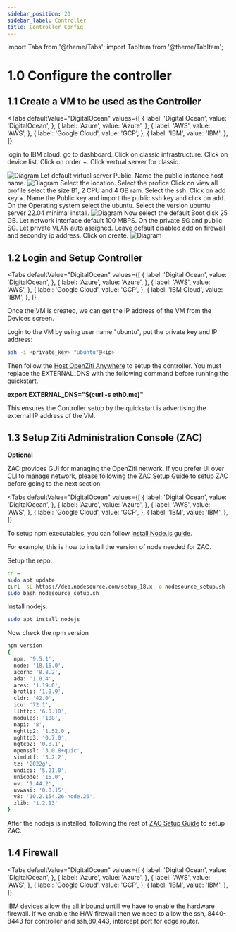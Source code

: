 ```yaml
---
sidebar_position: 20
sidebar_label: Controller
title: Controller Config 
---
```


import Tabs from '@theme/Tabs';
import TabItem from '@theme/TabItem';

# 1.0 Configure the controller
## 1.1 Create a VM to be used as the Controller

<Tabs
  defaultValue="DigitalOcean"
  values={[
      { label: 'Digital Ocean', value: 'DigitalOcean', },
      { label: 'Azure', value: 'Azure', },
      { label: 'AWS', value: 'AWS', },
      { label: 'Google Cloud', value: 'GCP', },
      { label: 'IBM', value: 'IBM', },
  ]}
>
<TabItem value="IBM">
login to IBM cloud. go to dashboard. Click on classic infrastructure. Click on device list. Click on order +. Click vertual server for classic.

![Diagram](/img/IBM/create.jpg)
Let default virtual server Public. Name the public instance host name.
![Diagram](/img/IBM/create1.jpg)
Select the location. Select the profice Click on view all profile select the size B1, 2 CPU and 4 GB ram. Select the ssh. Click on add key +. Name the Public key and import the public ssh key and click on add. On the Operating  system select the ubuntu. Select the version ubuntu server 22.04 minimal install.
![Diagram](/img/IBM/create2.jpg)
Now select the default Boot disk 25 GB. Let network interface default 100 MBPS. On the private SG and public SG. Let private VLAN auto assigned. Leave default disabled add on firewall and secondry ip address. Click on create.
![Diagram](/img/IBM/create3.jpg)
</TabItem> 
</Tabs>

## 1.2 Login and Setup Controller

<Tabs
  defaultValue="DigitalOcean"
  values={[
      { label: 'Digital Ocean', value: 'DigitalOcean', },
      { label: 'Azure', value: 'Azure', },
      { label: 'AWS', value: 'AWS', },
      { label: 'Google Cloud', value: 'GCP', },
      { label: 'IBM Cloud', value: 'IBM', },
  ]}
>
<TabItem value="IBM">

Once the VM is created, we can get the IP address of the VM from the Devices screen. 

Login to the VM by using user name "ubuntu", put the private key and IP address:
```bash
ssh -i <private_key> "ubuntu"@<ip>
```

Then follow the [Host OpenZiti Anywhere](/docs/learn/quickstarts/network/hosted/) to setup the controller. You must replace the EXTERNAL_DNS with the following command before running the quickstart.
 
**export EXTERNAL_DNS="$(curl -s eth0.me)"**

This ensures the Controller setup by the quickstart is advertising the external IP address of the VM.
</TabItem>
</Tabs>

## 1.3 Setup Ziti Administration Console (ZAC) 
**Optional**

ZAC provides GUI for managing the OpenZiti network. If you prefer UI over CLI to manage network, please following the [ZAC Setup Guide](/docs/learn/quickstarts/zac/) to setup ZAC before going to the next section.

<Tabs
  defaultValue="DigitalOcean"
  values={[
      { label: 'Digital Ocean', value: 'DigitalOcean', },
      { label: 'Azure', value: 'Azure', },
      { label: 'AWS', value: 'AWS', },
      { label: 'Google Cloud', value: 'GCP', },
      { label: 'IBM', value: 'IBM', },
  ]}
>
<TabItem value="IBM">

To setup npm executables, you can follow [install Node.js guide](https://www.digitalocean.com/community/tutorials/how-to-install-node-js-on-ubuntu-22-04).

For example, this is how to install the version of node needed for ZAC.

Setup the repo:
```bash
cd ~
sudo apt update
curl -sL https://deb.nodesource.com/setup_18.x -o nodesource_setup.sh
sudo bash nodesource_setup.sh
```

Install nodejs:
```bash
sudo apt install nodejs
```
Now check the npm version
```bash
npm version
{
  npm: '9.5.1',
  node: '18.16.0',
  acorn: '8.8.2',
  ada: '1.0.4',
  ares: '1.19.0',
  brotli: '1.0.9',
  cldr: '42.0',
  icu: '72.1',
  llhttp: '6.0.10',
  modules: '108',
  napi: '8',
  nghttp2: '1.52.0',
  nghttp3: '0.7.0',
  ngtcp2: '0.8.1',
  openssl: '3.0.8+quic',
  simdutf: '3.2.2',
  tz: '2022g',
  undici: '5.21.0',
  unicode: '15.0',
  uv: '1.44.2',
  uvwasi: '0.0.15',
  v8: '10.2.154.26-node.26',
  zlib: '1.2.13'
}
```
After the nodejs is installed, following the rest of [ZAC Setup Guide](/docs/learn/quickstarts/zac/#cloning-from-github) to setup ZAC.

</TabItem>
</Tabs>

## 1.4 Firewall
<Tabs
  defaultValue="DigitalOcean"
  values={[
      { label: 'Digital Ocean', value: 'DigitalOcean', },
      { label: 'Azure', value: 'Azure', },
      { label: 'AWS', value: 'AWS', },
      { label: 'Google Cloud', value: 'GCP', },
      { label: 'IBM', value: 'IBM', },
  ]}
>
<TabItem value="IBM">
IBM devices allow the all inbound untill we have to enable the hardware firewall. If we enable the H/W firewall then we need to allow the ssh, 8440-8443 for controller and ssh,80,443, intercept port for edge router.
</TabItem>
</Tabs>
